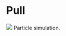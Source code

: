 

# Pull
<img src="https://user-images.githubusercontent.com/59643061/86512916-d93c1800-be40-11ea-8cac-091448599209.PNG">
Particle simulation.